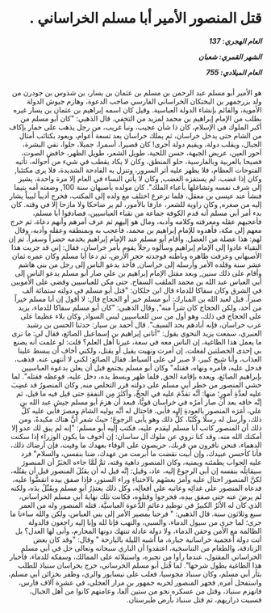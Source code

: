 <h1 dir="rtl">قتل المنصور الأمير أبا مسلم الخراساني .</h1>

<h5 dir="rtl">العام الهجري:  137

الشهر القمري: شعبان

العام الميلادي: 755</h5>

<p dir="rtl">هو الأمير أبو مسلم عبد الرحمن بن مسلم بن عثمان بن يسار، بن شذوس بن جودرن من ولد بزرجمهر بن البختكان الخراساني الفارسي صاحب الدعوة، وهازم جيوش الدولة الأموية، والقائم بإنشاء الدولة العباسية. وقيل كان اسمه إبراهيم بن عثمان بن يسار غيره بطلب من الإمام إبراهيم بن محمد لمزيد من التخفي. قال الذهبي: "كان أبو مسلم من أكبر الملوك في الإسلام، كان ذا شأن عجيب، ونبأ غريب، من رجل يذهب على حمار بإكاف من الشام حتى يدخل خراسان، ثم يملك خراسان بعد تسعة أعوام، ويعود بكتائب أمثال الجبال، ويقلب دولة، ويقيم دولة أخرى! كان قصيرا، أسمرا، جميلا، حلوا، نقي البشرة، أحور العين، عريض الجبهة، حسن اللحية، طويل الشعر، طويل الظهر، خافض الصوت، فصيحا بالعربية وبالفارسية، حلو المنطق، وكان لا يكاد يقطب في شيء من أحواله، تأتيه الفتوحات العظام، فلا يظهر عليه أثر السرور، وتنزل به الفادحة الشديدة، فلا يرى مكتئبا, وكان إذا غضب، لم يستفزه الغضب, وكان لا يأتي النساء في العام إلا مرة واحدة، يشير إلى شرف نفسه وتشاغلها بأعباء الملك". كان مولده بأصبهان سنة 100, وضعته أمه يتيما فنشأ عند عيسى بن معقل، فلما ترعرع اختلف مع ولده إلى المكتب، فخرج أديباً لبيباً يشار إليه من صغره, وكان راوية للشعر، عارفا بالأمور، لم ير ضاحكا ولا مازحا إلا في وقته. كان بدء أمر أبي مسلم أنه قدم الكوفة جماعة من نقباء العباسيين، فصادفوا أبا مسلم، فأعجبهم عقله ومعرفته وكلامه وأدبه، ومال هو إليهم ثم عرف أمرهم وأنهم دعاة، ثم خرج معهم إلى مكة، فأهدوه للإمام إبراهيم بن محمد، فأُعجب به وبمنطقه وعقله وأدبه، وقال لهم: هذا عضلة من العضل. وأقام أبو مسلم عند الإمام إبراهيم يخدمه حضراً وسفراً. ثم إن النقباء عادوا إلى الإمام إبراهيم وسألوه رجلاً يقوم بأمر خراسان، فقال: إني قد جربت هذا الأصبهاني وعرفت ظاهره وباطنه فوجدته حجر الأرض، ثم دعا أبا مسلم وكان عمره ثمان عشر سنة وقلده الأمر وأرسله إلى خراسان, فأخذ يدعو الناس إلى رجل من بني هاشم وأقام على ذلك سنين, وبعد مقتل الإمام إبراهيم بن علي صار أبو مسلم يدعو الناس إلى أبي العباس عبد الله بن محمد الملقب السفاح. حتى مكن للعباسيين وقضى على الأمويين في الشرق وكان سفاكا للدماء قال ابن خلكان: "قتل أبو مسلم في دولته ستمائة ألف صبراً. قيل لعبد الله بن المبارك: أبو مسلم خير أو الحجاج قال: لا أقول إن أبا مسلم خيراً من أحد، ولكن الحجاج كان شراً منه", وقال الذهبي: "كان أبو مسلم سفاكا للدماء، يزيد على الحجاج في ذلك، وهو أول من سن للعباسيين لبس السواد, وكان بلاء عظيما على عرب خراسان، فإنه أبادهم بحد السيف". قال أحمد بن سيار: حدثنا الحسن بن رشيد العنبري، سمعت يزيد النحوي يقول: "أتاني إبراهيم بن إسماعيل الصائغ، فقال لي: ما ترى ما يعمل هذا الطاغية، إن الناس معه في سعة، غيرنا أهل العلم؟ قلت: لو علمت أنه يصنع بي إحدى الخصلتين لفعلت، إن أمرت ونهيت يقيل أو يقتل، ولكني أخاف أن يبسط علينا العذاب، وأنا شيخ كبير، لا صبر لي على السياط. فقال الصائغ: لكني لا أنتهي عنه. فذهب، فدخل عليه، فأمره ونهاه، فقتله" وكان أبو مسلم يجتمع قبل أن يعلن بدعوة العباسيين بإبراهيم الصائغ، ويعده بإقامة الحق, فلما ظهر وبسط يده، دخل عليه، فوعظه فقتله". لما خشي المنصور من خطر أبي مسلم على دولته قرر التخلص منه, وكان المنصورُ قد غضِبَ عليه لعدَّةِ أمورٍ؛ منها: أنَّه تقدَّمَ عليه في الحجِّ، وأكثَرَ مِن النفقةِ حتى قيل فيه ما قيل، ثم إنَّه خافه بعد أن صار أمرُه في خراسان قويًّا، فبعد أن هزمَ أبو مسلم جيش عبد الله بن علي، أمَرَه المنصور بالعودةِ إليه فأبى، فاحتال له أنَّه يوليه الشامَ ومصرَ فأبى عليه كلَّ ذلك، وأرسل له رسلًا وكُتُبًا، كلُّ ذلك وهو يأبى الرجوعَ؛ حيثُ شعر أنَّ هناك مكيدةً، ومن ذلك أن المنصور كاتب أبا مسلم ليقدم عليه، فكتب إليه أبو مسلم: "إنه لم يبق لك عدو إلا أمكنك الله منه، وقد كنا نروي عن ملوك آل ساسان: إن أخوف ما يكون الوزراء إذا سكنت الدهماء، فنحن نافرون من قربك، حريصون على الوفاء بعهدك ما وفيت، فإن أرضاك ذلك، فأنا كأحسن عبيدك، وإن أبيت نقضت ما أبرمت من عهدك، ضنا بنفسي، والسلام" فرد عليه الجواب يطمئنه ويمنيه، وكان المنصور داهية وقته، ثمَّ لَمَّا جاءه الخبَرُ أن المنصورَ سيقاتِلُه بنفسه إن أبى الرجوعَ إليه، عاد، وقيل: إنَّه قيل له أن يقتُلَ المنصور قبل أن يقتُلَه، لكنَّ المنصور احتال عليه وأمرَ بعضَهم بالاختباءِ وراء الستورِ، فإذا صفق بيده انقضُّوا عليه، فدعاه المنصور على غدائِه وعاتبه على أفعالِه، وكل ذلك يعتذِرُ أبو مسلم ويقَبِّلُ يدَه، ولكنه لم يرضَ عنه حتى صفق بيدِه، فخرجوا وقتلوه، فكانت تلك نهايةَ أبي مسلم الخراساني، الذي كان له الأثَرُ الكبيرُ في توطيدِ دعائمِ الدَّعوة العباسيَّة. قتله المنصور وله من العمر سبع وثلاثون سنة. قال الذهبي: " فرحنا بمصير الأمر إلى بني العباس، ولكن والله ساءنا ما جرى؛ لما جرى من سيول الدماء، والسبي، والنهب فإنا لله وإنا إليه راجعون فالدولة الظالمة مع الأمن وحقن الدماء، ولا دولة عادلة تنتهك دونها المحارم، وأنى لها العدل؟ بل أتت دولة أعجمية خراسانية جبارة، ما أشبه الليلة بالبارحة " وقال: "وقد كان بعض الزنادقة، والطغام من التناسخية، اعتقدوا أن الباري سبحانه وتعالى حل في أبي مسلم الخراساني المقتول، عندما رأوا من تجبره، واستيلائه على الممالك، وسفكه للدماء، فأخبار هذا الطاغية يطول شرحها". لما قُتل أبو مسلم الخرساني، خرج بخراسان سنباذ للطلب بثأر أبي مسلم، وكان سنباذ مجوسيا، فغلب على نيسابور والري، وظفر بخزائن أبي مسلم، واستفحل أمره, فجهز المنصور لحربه جمهور بن مرار العجلي، في عشرة آلاف فارس، فانهزم سنباذ، وقتل من عسكره نحو من ستين ألفا، وعامتهم كانوا من أهل الجبال، فسبيت ذراريهم، ثم قتل سنباذ بأرض طبرستان.</p></br>
